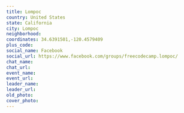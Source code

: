```yaml
---
title: Lompoc
country: United States
state: California
city: Lompoc
neighborhood: 
coordinates: 34.6391501,-120.4579409
plus_code:
social_name: Facebook
social_url: https://www.facebook.com/groups/freecodecamp.lompoc/
chat_name:
chat_url:
event_name:
event_url:
leader_name:
leader_url:
old_photo: 
cover_photo:
---
```

